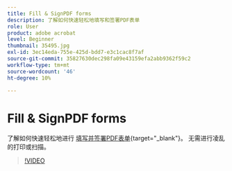 ```yaml
---
title: Fill & SignPDF forms
description: 了解如何快速轻松地填写和签署PDF表单
role: User
product: adobe acrobat
level: Beginner
thumbnail: 35495.jpg
exl-id: 3ec14eda-755e-425d-bdd7-e3c1cac8f7af
source-git-commit: 35827630dec298fa09e43159efa2abb9362f59c2
workflow-type: tm+mt
source-wordcount: '46'
ht-degree: 10%

---
```


# Fill &amp; SignPDF forms

了解如何快速轻松地进行 [填写并签署PDF表单](https://www.adobe.com/acrobat/online/sign-pdf.html){target=&quot;_blank&quot;}。 无需进行凌乱的打印或扫描。

>[!VIDEO](https://video.tv.adobe.com/v/35495?hidetitle=true)
